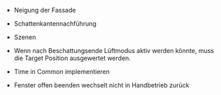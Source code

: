 - Neigung der Fassade
- Schattenkantennachführung
- Szenen 

- Wenn nach Beschattungsende Lüftmodus aktiv werden könnte, muss die Target Position ausgewertet werden.

- Time in Common implementieren
- Fenster offen beenden wechselt nicht in Handbetrieb zurück

